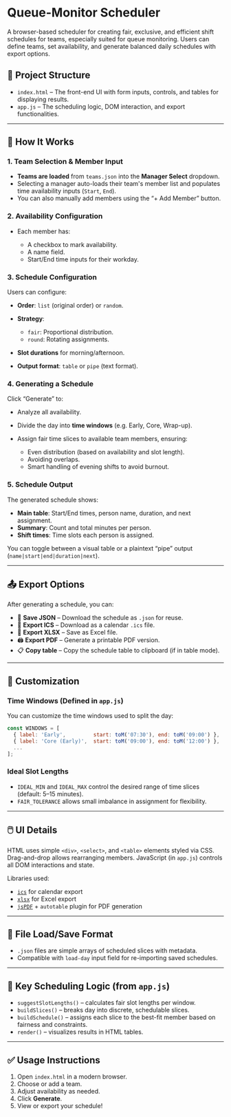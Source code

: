 # Queue-Monitor Scheduler

A browser-based scheduler for creating fair, exclusive, and efficient shift schedules for teams, especially suited for queue monitoring. Users can define teams, set availability, and generate balanced daily schedules with export options.

## 🧩 Project Structure

* `index.html` – The front-end UI with form inputs, controls, and tables for displaying results.
* `app.js` – The scheduling logic, DOM interaction, and export functionalities.

---

## 🚀 How It Works

### 1. **Team Selection & Member Input**

* **Teams are loaded** from `teams.json` into the **Manager Select** dropdown.
* Selecting a manager auto-loads their team's member list and populates time availability inputs (`Start`, `End`).
* You can also manually add members using the “+ Add Member” button.

### 2. **Availability Configuration**

* Each member has:

  * A checkbox to mark availability.
  * A name field.
  * Start/End time inputs for their workday.

### 3. **Schedule Configuration**

Users can configure:

* **Order**: `list` (original order) or `random`.
* **Strategy**:

  * `fair`: Proportional distribution.
  * `round`: Rotating assignments.
* **Slot durations** for morning/afternoon.
* **Output format**: `table` or `pipe` (text format).

### 4. **Generating a Schedule**

Click “Generate” to:

* Analyze all availability.
* Divide the day into **time windows** (e.g. Early, Core, Wrap-up).
* Assign fair time slices to available team members, ensuring:

  * Even distribution (based on availability and slot length).
  * Avoiding overlaps.
  * Smart handling of evening shifts to avoid burnout.

### 5. **Schedule Output**

The generated schedule shows:

* **Main table**: Start/End times, person name, duration, and next assignment.
* **Summary**: Count and total minutes per person.
* **Shift times**: Time slots each person is assigned.

You can toggle between a visual table or a plaintext “pipe” output (`name|start|end|duration|next`).

---

## 📤 Export Options

After generating a schedule, you can:

* 💾 **Save JSON** – Download the schedule as `.json` for reuse.
* 📅 **Export ICS** – Download as a calendar `.ics` file.
* 📄 **Export XLSX** – Save as Excel file.
* 🖨️ **Export PDF** – Generate a printable PDF version.
* 📋 **Copy table** – Copy the schedule table to clipboard (if in table mode).

---

## 🔧 Customization

### Time Windows (Defined in `app.js`)

You can customize the time windows used to split the day:

```js
const WINDOWS = [
  { label: 'Early',         start: toM('07:30'), end: toM('09:00') },
  { label: 'Core (Early)',  start: toM('09:00'), end: toM('12:00') },
  ...
];
```

### Ideal Slot Lengths

* `IDEAL_MIN` and `IDEAL_MAX` control the desired range of time slices (default: 5–15 minutes).
* `FAIR_TOLERANCE` allows small imbalance in assignment for flexibility.

---

## 🖱️ UI Details

HTML uses simple `<div>`, `<select>`, and `<table>` elements styled via CSS. Drag-and-drop allows rearranging members. JavaScript (in `app.js`) controls all DOM interactions and state.

Libraries used:

* [`ics`](https://www.npmjs.com/package/ics) for calendar export
* [`xlsx`](https://github.com/SheetJS/sheetjs) for Excel export
* [`jsPDF`](https://github.com/parallax/jsPDF) + `autotable` plugin for PDF generation

---

## 📁 File Load/Save Format

* `.json` files are simple arrays of scheduled slices with metadata.
* Compatible with `load-day` input field for re-importing saved schedules.

---

## 🧠 Key Scheduling Logic (from `app.js`)

* `suggestSlotLengths()` – calculates fair slot lengths per window.
* `buildSlices()` – breaks day into discrete, schedulable slices.
* `buildSchedule()` – assigns each slice to the best-fit member based on fairness and constraints.
* `render()` – visualizes results in HTML tables.

---

## ✅ Usage Instructions

1. Open `index.html` in a modern browser.
2. Choose or add a team.
3. Adjust availability as needed.
4. Click **Generate**.
5. View or export your schedule!

